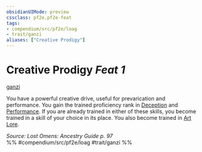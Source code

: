 ```yaml
---
obsidianUIMode: preview
cssclass: pf2e,pf2e-feat
tags:
- compendium/src/pf2e/loag
- trait/ganzi
aliases: ["Creative Prodigy"]
---
```

# Creative Prodigy  *Feat 1*  
[ganzi](../../rules/traits/ganzi-loag.md)  


You have a powerful creative drive, useful for prevarication and performance. You gain the trained proficiency rank in [Deception](../skills.md#Deception) and [Performance](../skills.md#Performance). If you are already trained in either of these skills, you become trained in a skill of your choice in its place. You also become trained in [Art Lore](../skills.md#Lore).

*Source: Lost Omens: Ancestry Guide p. 97*  
%% #compendium/src/pf2e/loag #trait/ganzi %%